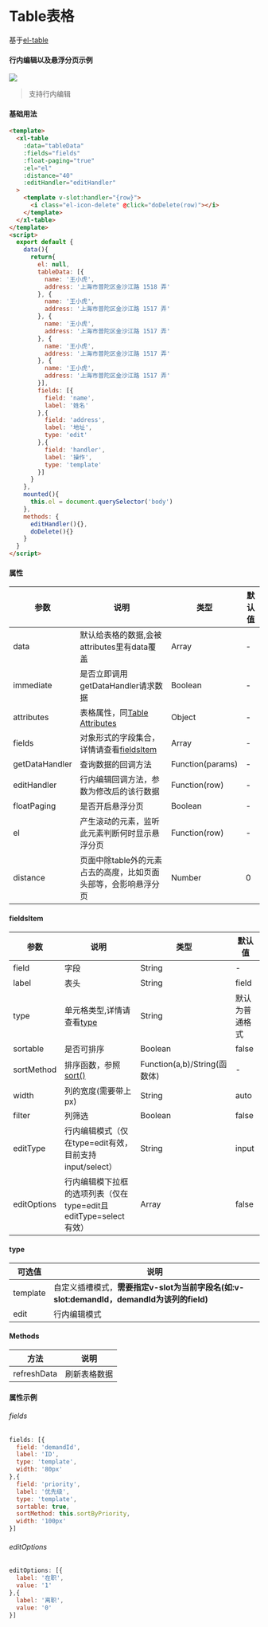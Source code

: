 # Table表格
基于[el-table](https://element.eleme.cn/#/zh-CN/component/table)
#### 行内编辑以及悬浮分页示例  

<img src="https://861621821.github.io/xilan-docs/static/img/xilan/行内编辑悬浮分页.gif" style="background: url('https://861621821.github.io/xilan-docs/static/img/图片加载中.png')">  

>支持行内编辑
#### 基础用法
``` html
<template>
  <xl-table
    :data="tableData"
    :fields="fields"
    :float-paging="true"
    :el="el"
    :distance="40"
    :editHandler="editHandler"
  >
    <template v-slot:handler="{row}">
      <i class="el-icon-delete" @click="doDelete(row)"></i>
    </template>
  </xl-table>
</template>
<script>
  export default {
    data(){
      return{
        el: null,
        tableData: [{
          name: '王小虎',
          address: '上海市普陀区金沙江路 1518 弄'
        }, {
          name: '王小虎',
          address: '上海市普陀区金沙江路 1517 弄'
        }, {
          name: '王小虎',
          address: '上海市普陀区金沙江路 1517 弄'
        }, {
          name: '王小虎',
          address: '上海市普陀区金沙江路 1517 弄'
        }, {
          name: '王小虎',
          address: '上海市普陀区金沙江路 1517 弄'
        }],
        fields: [{
          field: 'name',
          label: '姓名'
        },{
          field: 'address',
          label: '地址',
          type: 'edit'
        },{
          field: 'handler',
          label: '操作',
          type: 'template'
        }]
      }
    },
    mounted(){
      this.el = document.querySelector('body') 
    },
    methods: {
      editHandler(){},
      doDelete(){}
    }
  }
</script>
```
#### 属性  
| 参数  | 说明    | 类型 |  默认值 |
| ---- |  ----  | ----  | ----  |
| data  | 默认给表格的数据,会被attributes里有data覆盖  | Array  | - |
| immediate  | 是否立即调用getDataHandler请求数据  | Boolean  | - |
| attributes  | 表格属性，同[Table Attributes](https://element.eleme.cn/#/zh-CN/component/table) | Object |  - |
| fields  | 对象形式的字段集合，详情请查看[fieldsItem](/doc/table?id=fieldsItem)  | Array | - |
| getDataHandler  | 查询数据的回调方法   | Function(params) | - |
| editHandler  | 行内编辑回调方法，参数为修改后的该行数据  | Function(row)  | - |  
| floatPaging  | 是否开启悬浮分页  | Boolean  | - |  
| el  | 产生滚动的元素，监听此元素判断何时显示悬浮分页  | Function(row)  | - | 
| distance  | 页面中除table外的元素占去的高度，比如页面头部等，会影响悬浮分页  | Number  | 0 | 
  
#### fieldsItem  
| 参数  | 说明   | 类型 |  默认值 |
| ---- |  ----  | ----  | ----  |
| field | 字段 | String | - |
| label | 表头 | String | field |
| type | 单元格类型,详情请查看[type](/doc/table?id=type)| String | 默认为普通格式 |
| sortable | 是否可排序 | Boolean | false |
| sortMethod | 排序函数，参照[sort()](https://www.w3school.com.cn/js/jsref_sort.asp) | Function(a,b)/String(函数体) | - |
| width | 列的宽度(需要带上px) | String | auto |
| filter | 列筛选 | Boolean | false |
| editType | 行内编辑模式（仅在type=edit有效，目前支持input/select） | String | input |
| editOptions | 行内编辑模下拉框的选项列表（仅在type=edit且editType=select有效） | Array | false |

#### type  
| 可选值 | 说明   |
| ---- |  ----  |
| template |  自定义插槽模式，__需要指定v-slot为当前字段名(如:v-slot:demandId，demandId为该列的field)__  |
| edit |  行内编辑模式  |

#### Methods 
| 方法 | 说明   |
| --- | --- |
| refreshData |  刷新表格数据  |

#### 属性示例 
###### fields
```js
fields: [{
  field: 'demandId',
  label: 'ID',
  type: 'template',
  width: '80px'
},{
  field: 'priority',
  label: '优先级',
  type: 'template',
  sortable: true,
  sortMethod: this.sortByPriority,
  width: '100px'
}]
```
###### editOptions
```js
editOptions: [{
  label: '在职',
  value: '1'
},{
  label: '离职',
  value: '0'
}]
```
